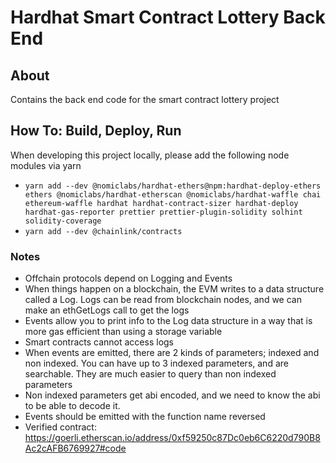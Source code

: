 # Hardhat Smart Contract Lottery Back End

## About

Contains the back end code for the smart contract lottery project

## How To: Build, Deploy, Run

When developing this project locally, please add the following node modules via yarn

-   `yarn add --dev @nomiclabs/hardhat-ethers@npm:hardhat-deploy-ethers ethers @nomiclabs/hardhat-etherscan @nomiclabs/hardhat-waffle chai ethereum-waffle hardhat hardhat-contract-sizer hardhat-deploy hardhat-gas-reporter prettier prettier-plugin-solidity solhint solidity-coverage`
-   `yarn add --dev @chainlink/contracts`

### Notes

-   Offchain protocols depend on Logging and Events
-   When things happen on a blockchain, the EVM writes to a data structure called a Log. Logs can be read from blockchain nodes, and we can make an ethGetLogs call to get the logs
-   Events allow you to print info to the Log data structure in a way that is more gas efficient than using a storage variable
-   Smart contracts cannot access logs
-   When events are emitted, there are 2 kinds of parameters; indexed and non indexed. You can have up to 3 indexed parameters, and are searchable. They are much easier to query than non indexed parameters
-   Non indexed parameters get abi encoded, and we need to know the abi to be able to decode it.
-   Events should be emitted with the function name reversed
-   Verified contract: https://goerli.etherscan.io/address/0xf59250c87Dc0eb6C6220d790B8Ac2cAFB6769927#code
